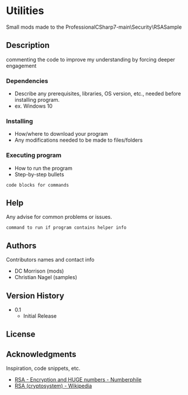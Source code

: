 
# Utilities

Small mods made to the ProfessionalCSharp7-main\Security\RSASample

## Description

commenting the code to improve my understanding by forcing deeper engagement

### Dependencies

* Describe any prerequisites, libraries, OS version, etc., needed before installing program.
* ex. Windows 10

### Installing

* How/where to download your program
* Any modifications needed to be made to files/folders

### Executing program

* How to run the program
* Step-by-step bullets
```
code blocks for commands
```

## Help

Any advise for common problems or issues.
```
command to run if program contains helper info
```

## Authors

Contributors names and contact info

* DC Morrison (mods)
* Christian Nagel (samples)

## Version History

* 0.1
    * Initial Release

## License

## Acknowledgments

Inspiration, code snippets, etc.
* [RSA - Encryption and HUGE numbers - Numberphile](https://www.youtube.com/watch?v=M7kEpw1tn50)
* [RSA (cryptosystem) - Wikipedia](https://en.wikipedia.org/wiki/RSA_(cryptosystem))
